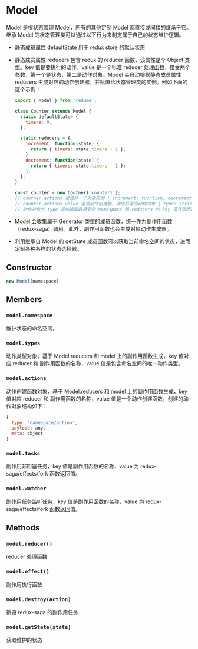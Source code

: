 # Model

Model 是根状态管理 Model，所有的其他定制 Model 都直接或间接的继承于它。继承 Model 的状态管理类可以通过以下行为来制定属于自己的状态维护逻辑。

- 静态成员属性 defaultState 用于 redux store 的默认状态
- 静态成员属性 reducers 包含 redux 的 reducer 函数，该属性是个 Object 类型。key 值是要执行的动作。value 是一个标准 reducer 处理函数，接受两个参数，第一个是状态，第二是动作对象。Model 会自动根据静态成员属性 reducers 生成对应的动作创建器，并赋值给状态管理类的实例。例如下面的这个示例：

    ```javascript
    import { Model } from 'redumd';

    class Counter extends Model {
      static defaultState= {
        timers: 0,
      };

      static reducers = {
        increment: function(state) {
          return { timers: state.timers + 1 };
        },
        decrement: function(state) {
          return { timers: state.timers - 1 };
        },
      };
    }

    const counter = new Coutner('counter1');
    // coutner.actions 是这样一个对象实例 { increment: fucntion, decrement: function }
    // counter.actions value 值是动作创建器，调用后返回动作对象 { type: string, payload: any, meta: Object}
    // 动作对象的 type 是构造函数接受的 namespace 和 reducers 的 key 值凭借而成，例如 `coutner1/increment`
    ```

- Model 会收集属于 Generator 类型的成员函数，统一作为副作用函数（redux-saga）调用。此外，副作用函数也会生成对应动作生成器。
- 利用继承自 Model 的 getState 成员函数可以获取当前命名空间的状态，进而定制各种各样的状态选择器。

## Constructor

```javascript
new Model(namespace)
```

## Members

### `model.namespace`

维护状态的命名空间。

### `model.types`

动作类型对象，基于 Model.reducers 和 model 上的副作用函数生成，key 值对应 reducer 和 副作用函数的名称，value 值是包含命名空间的唯一动作类型。

### `model.actions`

动作创建函数对象，基于 Model.reducers 和 model 上的副作用函数生成，key 值对应 reducer 和 副作用函数的名称，value 值是一个动作创建函数，创建的动作对象结构如下：

```javascript
{
  type: 'namespace/action',
  payload: any,
  meta: object
}
```

### `model.tasks`

副作用非阻塞任务，key 值是副作用函数的名称，value 为 redux-saga/effects/fork 函数返回值。

### `model.watcher`

副作用任务监听任务，key 值是副作用函数的名称，value 为 redux-saga/effects/fork 函数返回值。

## Methods

### `model.reducer()`

reducer 处理函数

### `model.effect()`

副作用执行函数

### `model.destroy(action)`

销毁 redux-saga 的副作用任务

### `model.getState(state)`

获取维护的状态
